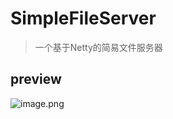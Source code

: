 # SimpleFileServer
> 一个基于Netty的简易文件服务器

## preview
![image.png](https://ae01.alicdn.com/kf/U1e69e3bcbdce410c958355d86fa7af9a1.jpg)